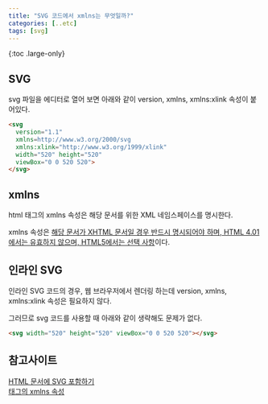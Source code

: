 ```yaml
---
title: "SVG 코드에서 xmlns는 무엇일까?"
categories: [..etc]
tags: [svg]
---
```


{:toc .large-only}

## SVG

svg 파일을 에디터로 열어 보면 아래와 같이 version, xmlns, xmlns:xlink 속성이 붙어있다.

```html
<svg
  version="1.1"
  xmlns=http://www.w3.org/2000/svg
  xmlns:xlink="http://www.w3.org/1999/xlink"
  width="520" height="520"
  viewBox="0 0 520 520">
</svg>
```

## xmlns

html 태그의 xmlns 속성은 해당 문서를 위한 XML 네임스페이스를 명시한다.

xmlns 속성은 <u>해당 문서가 XHTML 문서일 경우 반드시 명시되어야 하며, HTML 4.01에서는 유효하지 않으며, HTML5에서는 선택 사항</u>이다.

## 인라인 SVG

인라인 SVG 코드의 경우, 웹 브라우저에서 렌더링 하는데 version, xmlns, xmlns:xlink 속성은 필요하지 않다.

그러므로 svg 코드를 사용할 때 아래와 같이 생략해도 문제가 없다.

```html
<svg width="520" height="520" viewBox="0 0 520 520"></svg>
```

## 참고사이트

[HTML 문서에 SVG 포함하기](https://a11y.gitbook.io/graphics-aria/svg-graphics/html+svg#less-than-svg-greater-than)<br/>
[<html> 태그의 xmlns 속성](http://tcpschool.com/html-tag-attrs/html-xmlns)
